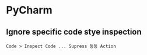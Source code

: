 # PyCharm

## Ignore specific code stye inspection

```
Code > Inspect Code ... Supress 등등 Action

```